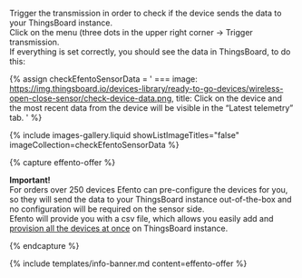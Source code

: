 Trigger the transmission in order to check if the device sends the data to your ThingsBoard instance.  
Click on the menu (three dots in the upper right corner -> Trigger transmission.  
If everything is set correctly, you should see the data in ThingsBoard, to do this:  

{% assign checkEfentoSensorData = '
    ===
        image: https://img.thingsboard.io/devices-library/ready-to-go-devices/wireless-open-close-sensor/check-device-data.png,
        title: Click on the device and the most recent data from the device will be visible in the “Latest telemetry” tab.
'
%}

{% include images-gallery.liquid showListImageTitles="false" imageCollection=checkEfentoSensorData %}

{% capture effento-offer %}

**Important!**  
For orders over 250 devices Efento can pre-configure the devices for you, so they will send the data to your ThingsBoard instance out-of-the-box and no configuration will be required on the sensor side.  
Efento will provide you with a csv file, which allows you easily add and [provision all the devices at once](/docs/{{page.docsPrefix}}user-guide/bulk-provisioning/) on ThingsBoard instance.  

{% endcapture %}

{% include templates/info-banner.md content=effento-offer %}
